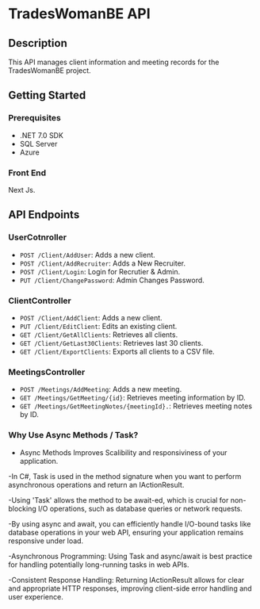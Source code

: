 # TradesWomanBE API

## Description
This API manages client information and meeting records for the TradesWomanBE project.

## Getting Started

### Prerequisites
- .NET 7.0 SDK
- SQL Server
- Azure

### Front End
Next Js.

## API Endpoints

### UserCotnroller
- `POST /Client/AddUser`: Adds a new client.
- `POST /Client/AddRecruiter`: Adds a New Recruiter.
- `POST /Client/Login`: Login for Recrutier & Admin.
- `PUT /Client/ChangePassword`: Admin Changes Password.

### ClientController
- `POST /Client/AddClient`: Adds a new client.
- `PUT /Client/EditClient`: Edits an existing client.
- `GET /Client/GetAllClients`: Retrieves all clients.
- `GET /Client/GetLast30Clients`: Retrieves last 30 clients.
- `GET /Client/ExportClients`: Exports all clients to a CSV file.

### MeetingsController
- `POST /Meetings/AddMeeting`: Adds a new meeting.
- `GET /Meetings/GetMeeting/{id}`: Retrieves meeting information by ID.
- `GET /Meetings/GetMeetingNotes/{meetingId}.`: Retrieves meeting notes by ID.

### Why Use Async Methods / Task<IActionResult>?

- Async Methods Improves Scalibility and responsiviness of your application.

-In C#, Task<IActionResult> is used in the method signature when you want to perform asynchronous operations and return an IActionResult.

-Using 'Task' allows the method to be await-ed, which is crucial for non-blocking I/O operations, such as database queries or network requests.

-By using async and await, you can efficiently handle I/O-bound tasks like database operations in your web API, ensuring your application remains responsive under load.

-Asynchronous Programming: Using Task<IActionResult> and async/await is best practice for handling potentially long-running tasks in web APIs.

-Consistent Response Handling: Returning IActionResult allows for clear and appropriate HTTP responses, improving client-side error handling and user experience.